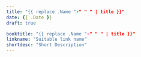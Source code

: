 ```yaml
---
title: "{{ replace .Name "-" " " | title }}"
date: {{ .Date }}
draft: true

booktitle: "{{ replace .Name "-" " " | title }}"
linkname: "Suitable link name"
shortdesc: "Short Description"
---
```


